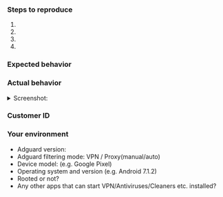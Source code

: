 <!--- Help us to avoid duplicate reports, make sure you have searched through existing issues before submitting a new one-->


<!--- If you are requesting a new feature, tell us how it should work in free form-->
<!--- If you are reporting a bug, submit the detailed description using the template below-->

### Steps to reproduce
<!--- Provide a link to a live example or a clear set of steps to reproduce the issue-->
1.
2.
3.
4.

### Expected behavior
<!--- Tell us what should happen -->

### Actual behavior
<!--- Tell us what happens instead -->


<details><summary>Screenshot:</summary>

<!--- drag and drop, upload or paste your screenshot to this area-->

</details>


### Customer ID 
<!--- Send us a diagnostic report through the application, choose "Send Feedback" in the side menu of the app-->
<!--- You will get an autoreply with you Customer ID after sending a report -->

### Your environment
<!--- Please include all relevant details about the environment you experienced the bug in -->
* Adguard version:
* Adguard filtering mode: VPN / Proxy(manual/auto)
* Device model: (e.g. Google Pixel)
* Operating system and version (e.g. Android 7.1.2)
* Rooted or not? 
* Any other apps that can start VPN/Antiviruses/Cleaners etc. installed?
